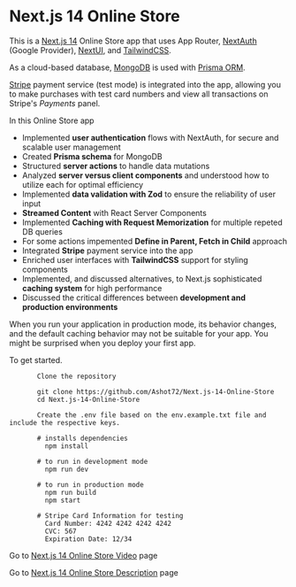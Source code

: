# Next.js 14 Online Store

This is a [Next.js 14](https://nextjs.org/docs) Online Store app that uses App Router, [NextAuth](https://next-auth.js.org/) (Google Provider), [NextUI](https://nextui.org/), and [TailwindCSS](https://tailwindcss.com/). 

As a cloud-based database, [MongoDB](https://www.mongodb.com/atlas/database) is used with [Prisma ORM](https://www.prisma.io/ ). 

[Stripe](https://stripe.com/) payment service (test mode) is integrated into the app, allowing you to make purchases with test card numbers and view all transactions on Stripe's *Payments* panel.

 In this Online Store app
 
 + Implemented **user authentication** flows with NextAuth, for secure and scalable user management
 + Created **Prisma schema** for MongoDB
 + Structured **server actions** to handle data mutations
 + Analyzed **server versus client components** and understood how to utilize each for optimal efficiency
 + Implemented **data validation with Zod** to ensure the reliability of user input
 + **Streamed Content** with React Server Components
 + Implemented **Caching with Request Memorization** for multiple repeted DB queries
 + For some actions impemented **Define in Parent, Fetch in Child** approach
 + Integrated **Stripe** payment service into the app
 + Enriched user interfaces with **TailwindCSS** support for styling components
 + Implemented, and discussed alternatives, to Next.js sophisticated **caching system** for high performance
 + Discussed the critical differences between **development and production environments**

When you run your application in production mode, its behavior changes, and the default caching behavior may not be suitable for your app. You might be surprised when you deploy your first app.

To get started.
```
       Clone the repository

       git clone https://github.com/Ashot72/Next.js-14-Online-Store
       cd Next.js-14-Online-Store

       Create the .env file based on the env.example.txt file and include the respective keys.
       
       # installs dependencies
         npm install

       # to run in development mode
         npm run dev
      
       # to run in production mode
         npm run build
         npm start
      
       # Stripe Card Information for testing
         Card Number: 4242 4242 4242 4242
         CVC: 567
         Expiration Date: 12/34
```

Go to [Next.js 14 Online Store Video](https://youtu.be/lZnUgYTFq6E) page

Go to [Next.js 14 Online Store Description](https://ashot72.github.io/Next.js-14-Online-Store/doc.html) page
